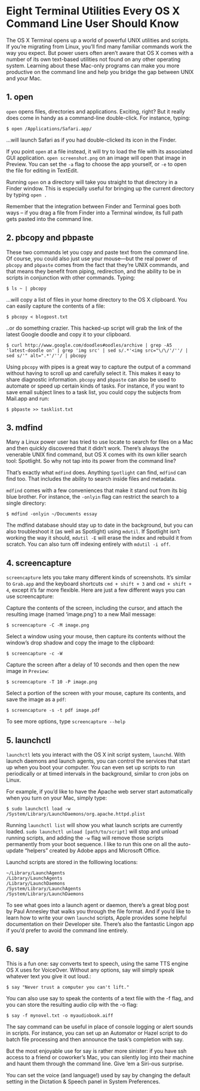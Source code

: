 # Eight Terminal Utilities Every OS X Command Line User Should Know

The OS X Terminal opens up a world of powerful UNIX utilities and scripts. If you’re migrating from Linux, you’ll find many familiar commands work the way you expect. But power users often aren’t aware that OS X comes with a number of its own text-based utilities not found on any other operating system. Learning about these Mac-only programs can make you more productive on the command line and help you bridge the gap between UNIX and your Mac.

## 1. open

`open` opens files, directories and applications. Exciting, right? But it really does come in handy as a command-line double-click. For instance, typing:

`$ open /Applications/Safari.app/`

…will launch Safari as if you had double-clicked its icon in the Finder.

If you point `open` at a file instead, it will try to load the file with its associated GUI application. `open screenshot.png` on an image will open that image in Preview. You can set the `-a` flag to choose the app yourself, or `-e` to open the file for editing in TextEdit.

Running `open` on a directory will take you straight to that directory in a Finder window. This is especially useful for bringing up the current directory by typing `open .`

Remember that the integration between Finder and Terminal goes both ways – if you drag a file from Finder into a Terminal window, its full path gets pasted into the command line.

## 2. pbcopy and pbpaste

These two commands let you copy and paste text from the command line. Of course, you could also just use your mouse—but the real power of `pbcopy` and `pbpaste` comes from the fact that they’re UNIX commands, and that means they benefit from piping, redirection, and the ability to be in scripts in conjunction with other commands. Typing:

`$ ls ~ | pbcopy`

…will copy a list of files in your home directory to the OS X clipboard. You can easily capture the contents of a file:

`$ pbcopy < blogpost.txt`

..or do something crazier. This hacked-up script will grab the link of the latest Google doodle and copy it to your clipboard.
```
$ curl http://www.google.com/doodles#oodles/archive | grep -A5 'latest-doodle on' | grep 'img src' | sed s/.*'<img src="\/\/'/''/ | sed s/'" alt=".*'/''/ | pbcopy
```
Using `pbcopy` with pipes is a great way to capture the output of a command without having to scroll up and carefully select it. This makes it easy to share diagnostic information. `pbcopy` and `pbpaste` can also be used to automate or speed up certain kinds of tasks. For instance, if you want to save email subject lines to a task list, you could copy the subjects from Mail.app and run:

`$ pbpaste >> tasklist.txt`


## 3. mdfind

Many a Linux power user has tried to use locate to search for files on a Mac and then quickly discovered that it didn’t work. There’s always the venerable UNIX find command, but OS X comes with its own killer search tool: Spotlight. So why not tap into its power from the command line?

That’s exactly what `mdfind` does. Anything `Spotlight` can find, `mdfind` can find too. That includes the ability to search inside files and metadata.

`mdfind` comes with a few conveniences that make it stand out from its big blue brother. For instance, the `-onlyin` flag can restrict the search to a single directory:

`$ mdfind -onlyin ~/Documents essay`

The mdfind database should stay up to date in the background, but you can also troubleshoot it (as well as Spotlight) using `mdutil`. If Spotlight isn’t working the way it should, `mdutil -E` will erase the index and rebuild it from scratch. You can also turn off indexing entirely with `mdutil -i off`.

## 4. screencapture

`screencapture` lets you take many different kinds of screenshots. It’s similar to `Grab.app` and the keyboard shortcuts `cmd + shift + 3` and `cmd + shift + 4`, except it’s far more flexible. Here are just a few different ways you can use screencapture:

Capture the contents of the screen, including the cursor, and attach the resulting image (named ‘image.png’) to a new Mail message:

`$ screencapture -C -M image.png`

Select a window using your mouse, then capture its contents without the window’s drop shadow and copy the image to the clipboard:

`$ screencapture -c -W`

Capture the screen after a delay of 10 seconds and then open the new image in `Preview`:

`$ screencapture -T 10 -P image.png`

Select a portion of the screen with your mouse, capture its contents, and save the image as a `pdf`:

`$ screencapture -s -t pdf image.pdf`

To see more options, type `screencapture --help`

## 5. launchctl

`launchctl` lets you interact with the OS X init script system, `launchd`. With launch daemons and launch agents, you can control the services that start up when you boot your computer. You can even set up scripts to run periodically or at timed intervals in the background, similar to cron jobs on Linux.

For example, if you’d like to have the Apache web server start automatically when you turn on your Mac, simply type:

`$ sudo launchctl load -w /System/Library/LaunchDaemons/org.apache.httpd.plist`

Running `launchctl list` will show you what launch scripts are currently loaded. `sudo launchctl unload [path/to/script]` will stop and unload running scripts, and adding the `-w` flag will remove those scripts permanently from your boot sequence. I like to run this one on all the auto-update “helpers” created by Adobe apps and Microsoft Office.

Launchd scripts are stored in the folllowing locations:

```
~/Library/LaunchAgents    
/Library/LaunchAgents          
/Library/LaunchDaemons
/System/Library/LaunchAgents
/System/Library/LaunchDaemons
```

To see what goes into a launch agent or daemon, there’s a great blog post by Paul Annesley that walks you through the file format. And if you’d like to learn how to write your own `launchd` scripts, Apple provides some helpful documentation on their Developer site. There’s also the fantastic Lingon app if you’d prefer to avoid the command line entirely.



## 6. say

This is a fun one: say converts text to speech, using the same TTS engine OS X uses for VoiceOver. Without any options, say will simply speak whatever text you give it out loud.:

`$ say "Never trust a computer you can't lift."`

You can also use say to speak the contents of a text file with the -f flag, and you can store the resulting audio clip with the -o flag:

`$ say -f mynovel.txt -o myaudiobook.aiff`

The say command can be useful in place of console logging or alert sounds in scripts. For instance, you can set up an Automator or Hazel script to do batch file processing and then announce the task’s completion with say.

But the most enjoyable use for say is rather more sinister: if you have ssh access to a friend or coworker’s Mac, you can silently log into their machine and haunt them through the command line. Give ‘em a Siri-ous surprise.

You can set the voice (and language!) used by say by changing the default setting in the Dictation & Speech panel in System Preferences.


